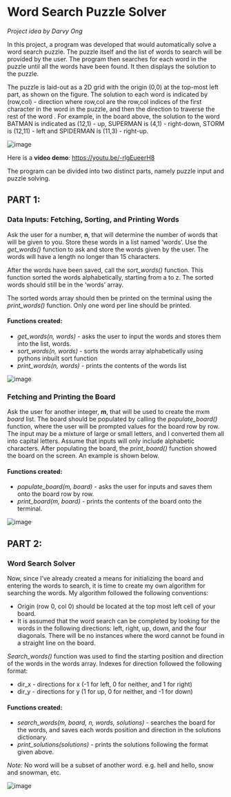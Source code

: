 # Word Search Puzzle Solver
_Project idea by Darvy Ong_

In this project, a program was developed that would automatically solve a word search puzzle. The puzzle itself and the list of words to search will be provided by the user. The program then searches for each word in the puzzle until all the words have been found. It then displays the solution to the puzzle.

The puzzle is laid-out as a 2D grid with the origin (0,0) at the top-most left part, as shown on the figure. The solution to each word is indicated by (row,col) - direction where row,col are the row,col indices of the first character in the word in the puzzle, and then the direction to traverse the rest of the word . For example, in the board above, the solution to the word BATMAN is indicated as (12,1) - up, SUPERMAN is (4,1) - right-down, STORM is (12,11) - left and SPIDERMAN is (11,3) - right-up.

![image](https://github.com/PiLord1/Word-Search-Puzzle-Solver/assets/51207250/d486ad0b-13d4-4c18-88d6-43b9917fb96d)

Here is a **video demo**: https://youtu.be/-rlgEueerH8

The program can be divided into two distinct parts, namely puzzle input and puzzle solving.


## PART 1: 
### Data Inputs: Fetching, Sorting, and Printing Words
Ask the user for a number, **n**, that will determine the number of words that will be given to you. Store these words in a list named ‘words’. Use the _get_words()_ function to ask and store the words given by the user. The words will have a length no longer than 15 characters.

After the words have been saved, call the _sort_words()_ function. This function sorted the words alphabetically, starting from a to z. The sorted words should still be in the ‘words’ array.

The sorted words array should then be printed on the terminal using the _print_words()_ function. Only one word per line should be printed.

#### Functions created:
* _get_words(n, words)_ - asks the user to input the words and stores them into the list, words.
* _sort_words(n, words)_ - sorts the words array alphabetically using pythons inbuilt sort function
* _print_words(n, words)_ - prints the contents of the words list

![image](https://github.com/PiLord1/Word-Search-Puzzle-Solver/assets/51207250/0258bc34-321e-4d25-99f3-8c840f6641d3)

### Fetching and Printing the Board
Ask the user for another integer, **m**, that will be used to create the mxm _board_ list. The board should be populated by calling the _populate_board()_ function, where the user will be prompted values for the board row by row. The input may be a mixture of large or small letters, and I converted them all into capital letters. Assume that inputs will only include alphabetic characters. After populating the board, the _print_board()_ function showed the board on the screen. An example is shown below.

#### Functions created:
* _populate_board(m, board)_ - asks the user for inputs and saves them onto the board row by row.
* _print_board(m, board)_ - prints the contents of the board onto the terminal.

![image](https://github.com/PiLord1/Word-Search-Puzzle-Solver/assets/51207250/6e512c58-18e3-4fd2-ba3e-be65f8fa271e)


## PART 2: 
### Word Search Solver

Now, since I’ve already created a means for initializing the board and entering the words to search, it is time to create my own algorithm for searching the words. My algorithm followed the following conventions:
* Origin (row 0, col 0) should be located at the top most left cell of your board.
* It is assumed that the word search can be completed by looking for the words in the following directions: left, right, up, down, and the four diagonals. There will be no instances where the word cannot be found in a straight line on the board.

_Search_words()_ function was used to find the starting position and direction of the words in the words array. Indexes for direction followed the following format:
* dir_x - directions for x (-1 for left, 0 for neither, and 1 for right)
* dir_y - directions for y (1 for up, 0 for neither, and -1 for down)

#### Functions created:
* _search_words(m, board, n, words, solutions)_ - searches the board for the words, and saves each words position and direction in the solutions dictionary.
* _print_solutions(solutions)_ - prints the solutions following the format given above.

_Note:_ No word will be a subset of another word. e.g. hell and hello, snow and snowman, etc.

![image](https://github.com/PiLord1/Word-Search-Puzzle-Solver/assets/51207250/1fe1dc9a-315a-4abc-817a-abb7ccc7b4ce)


